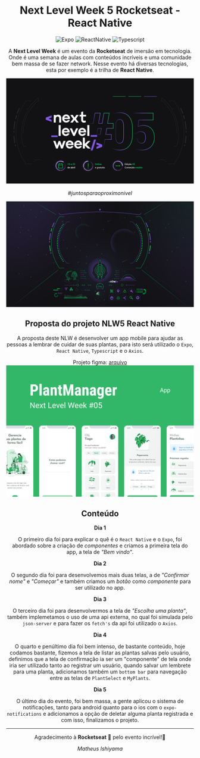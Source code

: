 <div align="center">

# Next Level Week 5 Rocketseat - React Native

![Expo](https://img.shields.io/badge/-Expo-000000?style=flat-square&logo=Expo "Expo")
![ReactNative](https://img.shields.io/badge/-React_Native-1572B6?style=flat-square&logo=react&logoColor=white "React Native")
![Typescript](https://img.shields.io/badge/-Typescript-1572B6?style=flat-square&logo=typescript&logoColor=white "Typescript")

A **Next Level Week** é um evento da **Rocketseat** de imersão em tecnologia. Onde é uma semana de aulas com conteúdos incríveis e uma comunidade bem massa de se fazer network. Nesse evento há diversas tecnologias, esta por exemplo é a trilha de **React Native**.

![Banner](./.github/NLW05_banner.png)

_#juntosparaoproximonivel_

![Spaceship](./.github/NLW05_espaconave.jpg)

## Proposta do projeto NLW5 React Native

A proposta deste NLW é desenvolver um app mobile para ajudar as pessoas a lembrar de cuidar de suas plantas, para isto será utilizado o `Expo`, `React Native`, `Typescript` e o `Axios`.

Projeto figma: [arquivo](./.github/PlantManager.fig)
![PlantManager](./.github/PlantManager.png)

## Conteúdo

**Dia 1**

O primeiro dia foi para explicar o quê é o `React Native` e o `Expo`, foi abordado sobre a criação de _componentes_ e criamos a primeira tela do app, a tela de _"Bem vindo"_.

**Dia 2**

O segundo dia foi para desenvolvemos mais duas telas, a de _"Confirmar nome"_ e _"Começar"_ e também criamos um _botão_ como _componente_ para ser utilizado no app.

**Dia 3**

O terceiro dia foi para desenvolvermos a tela de _"Escolha uma planta"_, também implemetamos o uso de uma api externa, no qual foi simulada pelo `json-server` e para fazer os `fetch's` da api foi utilizado o `Axios`.

**Dia 4**

O quarto e penúltimo dia foi bem intenso, de bastante conteúdo, hoje codamos bastante, fizemos a tela de listar as plantas salvas pelo usuário, definimos que a tela de confirmação ia ser um "componente" de tela onde iria ser utilizado tanto ao registrar um usuário, quando salvar um lembrete para uma planta, adicionamos também um `bottom bar` para navegação entre as telas de `PlantSelect` e `MyPlants`.

**Dia 5**

O último dia do evento, foi bem massa, a gente aplicou o sistema de notificações, tanto para android quanto para o ios com o `expo-notifications` e adicionamos a opção de deletar alguma planta registrada e com isso, finalizamos o projeto.

---

Agradecimento à **Rocketseat** 🚀 pelo evento incrível!💜

_Matheus Ishiyama_
